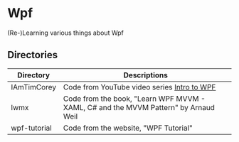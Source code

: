 # Wpf

(Re-)Learning various things about Wpf

## Directories

| Directory | Descriptions |
| --- | --- |
| IAmTimCorey | Code from YouTube video series [Intro to WPF](https://www.youtube.com/playlist?list=PLLWMQd6PeGY3QEHCmCWaUKNhmFFdIDxE8) | 
| lwmx | Code from the book, "Learn WPF MVVM - XAML, C# and the MVVM Pattern" by Arnaud Weil | 
| wpf-tutorial | Code from the website, "WPF Tutorial" | 

